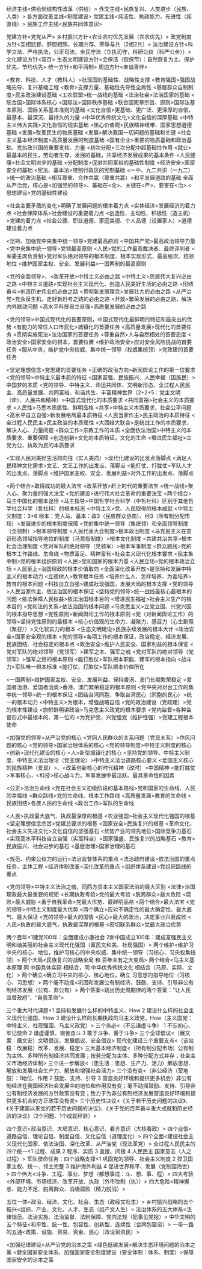 经济主线<供给侧结构性改革（供给）>
外交主线<民族复兴、人类进步（民族、人类）>
各方面改革主线<制度建设>
党建主线<纯洁性、执政能力、先进性（纯直线）>
民族工作主线<民族共同体意识>

党建方针<党党从严>
乡村振兴方针<农业农村优先发展（农农优先）>
政党制度方针<互相监督、肝胆相照、长期共存、荣辱与共（2相2共）>
法治建设方针<科学立法、严格执法，公正司法，全民守法（立执司守，科研公权（科严公全））>
文化建设方针<双百>
生态文明建设方针<会保洁（恢保节）：自然恢复为主、保护优先、节约优先>
统一方针<和平两制>
周边方针<亲诚善伴>

<教育、科技、人才（教科人）>社现国的基础性、战略性支撑
<教育强国>强国战略先导、复兴基础工程
<教育>支撑力量、基础性先导性全局性
<基层群众自制制度>民主政治建设基础
<工农联盟>统一战线的基础
<法治社会>法治国家的基础
<联合国>国际体系核心
<国际法>国际秩序基础
<联合国宪章宗旨、原则>国际法基本原则、国际关系基本准则的基础
<文化自信>更基础、更广泛、更深厚的自信，最基本、最深沉、最持久的力量
<中华优秀传统文化>文化自信的深厚基础
<中特主义伟大实践>文化自信的现实基础
<核心价值观>民族精神纽带、国家思想道德基础
<发展>改善民生的物质基础
<发展>解决我国一切问题的基础和关键
<社会主义基本经济制度>高质量发展的制度基础
<国有企业>重要的物质基础和政治基础、党执政兴国的重要支柱、力量
<初次分配>三次分配中起基础性作用
<就业>最基本的民生，劳动者生存、发展的基础，共享经济发展成果的基本条件
<人民健康>社会文明进步的基础
<分配制度>促进共同富裕的基础性制度
<经济安全>国家安全的基础
<宪法、基本法>特别行政区的宪制基础
<一中、九二共识（一九二）>统一的政治基础
<相互尊重、合作共赢（尊重共赢）>和平发展道路的基础
全面从严治党，核心是<加强党的领导>、基础在<全>、关键在<严>、要害在<治>
<思想建设>党的基础性建设

<社会主要矛盾的变化>明确了发展问题的根本着力点
<实体经济>发展经济的着力点
<社会保障体系>社会建设的重要着力点
<创造性、主动性、积极性（造主机）>党建的着力点
<社会公德、职业道德、家庭美德、个人品德（设置家人）>道德建设着力点

<坚持、加强党中央集中统一领导>党建最高原则
<中国共产党>最高政治领导力量
<党中央集中统一领导>党领最高原则
<人民>党的工作最高裁决者、最终评判者
<军委主席负责制>党对军队绝对领导的根本制度、根本实现形式，最高层次、统领地位
<维护国家主权、安全、发展利益>一国两制的最高原则

<党的全面领导>、<改革开放>中特主义必由之路
<中特主义>民族伟大复兴必由之路
<中特主义道路>实现社会主义现代化、创造人民美好生活的必由之路
<团结奋斗>创造历史伟业的必由之路
<贯彻新发展理念>发展壮大的必由之路
<从严治党>党永葆生机、走好新赶考之路的必由之路
<开放>繁荣发展的必由之路，解决内外联动问题
<高水平科技自立自强>高质量发展的必由之路

<党的领导>中国式现代化的首要原则，中国式现代化最鲜明的特征和最突出的优势
<有能力的常住人口市民化>城镇化的首要任务
<高质量发展>现代化的首要任务
<贯彻实施宪法>法治国家的首要任务
<尊重自然>人与自然相处的首要态度
<政治安全>国家安全的根本，首要位置
<维护政治安全>应对安全风险挑战的首要任务
<服从中央，维护党中央权威、集中统一领导（权威集统领）>党政建的首要任务

<坚定理想信念>党思建的首要任务
<正确的政治方向>新闻舆论工作的第一位要求
<党的领导>中特主义最本质的特征
<国家富强、民族振兴、人民幸福（国族民）>中国梦的本质
<党的领导、中特主义、命运共同体、文明新形态、全过程人民民主、高质量发展、共同富裕、和谐共生、丰富精神世界（2+2+5：党主文明（命）、人展共和精神）>中国式现代化的本质要求
<共同富裕>社会主义的本质要求
<人民性>马思本质属性、鲜明品格
<共享>中特主义本质要求，社会公平问题
<高水平自立自强>新发展格局最本质特征
<人民当家作主>民主政治的本质特征
<全过程人民民主>民主政治的本质属性
<大团结大联合>是统战工作的本质要求，解决人心、力量问题
<群众工作>宗教工作的本质
<全面依法治国>中特主义的本质要求、重要保障
<创造创新>文化的本质特征，文化的生命
<增进民生福祉>立党为公、执政为民的本质要求

<实现人民对美好生活的向往（实人美向）>现代化建设的出发点落脚点
<满足人民精神文化需求>文艺、文艺工作的出发点、落脚点
<能打仗、打胜仗>军队人才的出发点、落脚点
<维护国家主权、安全、发展利益>对外工作的出发点、落脚点

<两个结合>取得成功的最大法宝
<改革开放>赶上时代的重要法宝
<统一战线>聚人心、聚力量的强大法宝
<党的建设>进行伟大社会革命的重要法宝
<两个结合>马主中国化的根本途径
<马主指导>中国哲学社会科学（中哲社科）区别于其他哲学社会科学（哲社科）的根本标志
<中特主义>党、人民取得的根本成就
<中特主义制度：3+6 根本：党人马，基本：政3（民族群众协商）、经3（所有制分配市场）>发展进步的根本制度保障
<党的集中统一领导（集统领）和全面领导制度（全领制）>根本领导制度
<人民代表大会制度>根本政治制度
<马克思主义在意识形态领域指导地位的制度（马意指制度）>根本文化制度
<共建共治共享>根本社会治理制度
<党对军队的绝对领导（党领军）>根本军事制度
<群众路线>党的根本工作路线、生命线
<物质富足、精神富有>社会主义现代化根本要求
<民主集中制>党的根本组织原则
<人民>党和国家的根本力量
<人民立场>党的根本政治立场
<人民至上>治国理政的根本价值取向
<全面深化改革开放>是坚持和发展中特主义的根本动力
<立德树人>教育根本任务
<培养什么人、怎样培养、为谁培养>教育的根本问题
<科技自立自强>建成社现强国，发展大局的根本支撑
<党的领导>人民当家作主、依法治国的根本保证
<坚持党的领导>统一战线最核心最根本的问题
<依法保障人民权益>依法治国根本目的
<增进民生福祉>社会主义生产的根本目的
<党和法的关系>依法治国的根本问题
<马克思主义>立党立国、兴党兴国的根本指导思想
<党性原则>新闻舆论工作的根本原则
<党（对新闻舆论工作）的领导>坚持党性原则的最根本
<核心价值观的生命力、凝聚力、感召力（心生剧照（聚召））>文化软实力的根本
<生态文明建设>民族永续发展的根本大计
<政治安全>国家安全观的根本
<党的领导>各项工作的根本保证，政治稳定、经济发展、民族团结、社会稳定的根本点
<政治安全>维护人民安全、国家利益的根本保证
<党对军队的绝对领导（党领军）>建军之本、强军之魂
<党对军队的绝对领导（党领军）>强军之路的根本原则
<能打胜仗>军队根本职能、建军的根本指向
<战斗力>军队唯一根本标准
<能打仗、打胜仗>军队根本价值所在

<一国两制>维护国家主权、安全、发展利益、保持香港、澳门长期繁荣稳定
<爱国者治港、爱国者治奥>香港、澳门繁荣稳定的根本原则
<党中央对对台工作的集中统一领导>统一的根本保证
<团结台湾同胞、争取台湾民心（同胞的民心）>统一的根本动力
<中特主义>为根本，增强战略自信
<党的政治建设（党政建）>党的根本性建设
<旗帜鲜明讲政治>马克思主义政党的根本要求
<党内监督>各种监督形式中最根本的、第一位的
<为党护党、兴党强党（维护性强）>党建工程根本使命

<加强党的领导>从严治党的核心
<党同人民群众的关系问题（党民关系）>作风问题的核心
<党的领导>国家治理体系的核心
<党的领导制度>中特主义制度的核心
<创新>现代化建设的核心
<人>新型城镇化的核心
<坚持党的领导、中特主义制度、中特主义法治理论（党主理论）>中特主义法治道路核心要义
<爱国主义核心的民族精神（爱民）>、<改革创新核心的时代精神（改时）>中国精神
<能打胜仗>军事核心，<科技>核心战斗力，军事发展中最活跃、最具革命性的因素

<公正>法治生命线
<党在社会主义初级阶段的基本路线>党和国家的生命线、人民的幸福线
<群众路线>党的生命线、根本工作路线
<高质量发展>教育的生命线
<民族团结>各族人民的生命线
<政治工作>军队的生命线

<人民>执政最大底气、执政最深厚的根基
<农业强国>社会主义现代化强国的根基
<坚定理想信念宗旨>党建总要求的根基
<国家安全>民族复兴的根基
<革命文化、社会主义先进文化>文化自信的坚强基石
<优势产业的领先地位>国际竞争力基石
<实现高水平科技自立自强（实高科自）>国家强盛、民族复兴的战略基石
<教育>民族振兴、社会进步的基石
<基层治理>国家治理的基石

<规范、约束公权力的运行>法治监督体系的重点
<法治政府建设>依法治国的重点任务、主体工程
<经济体制改革>深化改革的重点
<组织体系建设>党组织路线的重点

<党的领导>中特主义法治之魂，同西方资本主义国家法治的最大区别
<法律>治国理政最大最重要的规矩
<长期执政考验>党的最大考验
<脱离群众>最大危险
<腐败>最大威胁
<勇于自我革命>党最大优势、最鲜明品格
<两个结合>最大法宝
<党的领导>中特主义制度最大优势
<两个确立>应对不确定性的最大确定性、最大底气、最大保证
<党的领导>最大的国情
<民心>最大的政治，决定事业兴衰成败
<人民>执政的最大底气，执政最深厚的根基
<密切联系群众>党最大政治优势

两个百年<1建党100年：全面建成小康社会 2新中国成立100年：建成富强民主文明和谐美丽的社会主义现代化强国（富民文和美、社现强国）>
两个维护<维护习中央的核心、地位，维护习核心的中央权威、集中统一领导（习核心、习央权集统领）>
两个大局<民族复兴的战略全局 和 百年未有之大变局>
两个结合<马主义基本原理 同 中国具体实际 相结合，同 中华优秀传统文化 相结合（马原、实际、文化）>
两个确立<确立习中央的核心、核心地位，确立 习思想的指导地位（习核心、习思想）>
两个毫不动摇<巩固和发展公有制经济，鼓励、支持、引导非公有制经济发展（公有、非公有）>
两个答案<跳出历史周期律的两个答案：“让人民监督政府”、“自我革命”>

三个重大时代课题<1 坚持和发展什么样的中特主义、How 2 建设什么样的社会主义现代化强国、How 3 建设什么样的长期执政的马主义政党，How（主义国党：中特主义、社现强国、马主义政党）>
三个务必<（不忘谦虚斗争） 1 不忘初心、牢记使命 2 谦虚谨慎、艰苦奋斗 3 敢于斗争、善于斗争>
三个全球倡议<（展文案：展文安）文明倡议、发展倡议、安全倡议>
现代化建设三个重要支点<（该站稳：改展稳）改革、发展、稳定>
三大基本经济制度<（所有制分配市场）公有制为主体、多种所有制经济共同发展；按劳分配为主体、多种分配方式并存；社会主义市场经济体制>
三个进一步解放<（思生活：思想、生产力、活力）解放思想、解放和发展社会生产力、解放和增强社会活力>
三个没有变<（非公经济（营地鼓）：1地位、作用 2 鼓励、支持、引导 3 营造良好环境和提供更多机会）非公有制经济在我国经济社会发展中的地位和作用没有变；毫不动摇鼓励、支持、引导非公有制经济发展的方针政策没有变；致力于为非公有制经济发展营造良好环境和提供更多机会的方正政策没有变>
三个历史性决议<《关于若干历史问题的决议》、《关于建国以来党的若干历史问题的决议》、《关于党的百年奋斗重大成就和历史经验的决议》（2个问题、1个成就经验）>

四个意识<政治意识、大局意识、核心意识、看齐意识（大核看政）>
四个自信<道路自信、理论自信、制度自信、文化自信（道理度化）>
四个全面<建设社会主义现代化国家、依法治国、深化改革、从严治党（现法革党）>
全过程人民民主的四个统一<1 过程、成果 2 程序、实质 3 直接、间接 4 人民民主 国家意志（人之过程）>
军队使命任务：四个战略支撑<1 巩固党的领导、社会主义制度 2 捍卫国家主权、统一、领土完整 3 维护海外利益 4 促进世界和平、发展（党制国海世）>
四个伟大<斗争、工程、事业、梦想（都想事成：斗、想、事、程）>
四大考验<外部环境、市场经济、改革开放、执政（外市改制（执））>
四大危险<精神懈怠、能力不足、脱离群众、消极腐败（精力脱消）>

五位一体<政治、经济、文化、社会、生态（政经文社生）>
乡村振兴战略的五个振兴<组织、产业、文化、人才、生态（组产文人生）>
法治体系的五大体系<法律规范、法治实施、法治监督、法制保障、党内法规（犯事见党报）>
中华文明的五个特征<和平性、统一性、包容性、创新型、连续性（合同包窗帘）>
一带一路的五通<政策、设施、贸易、资金、民心（政设贸资民）>

<加强纪律建设>从严治党的治本之策
<绿色低碳发展>解决生态环境问题的治本之策
<健全国家安全体系、加强国家安全制度建设（安全体制：体系、制度）>保障国家安全的治本之策